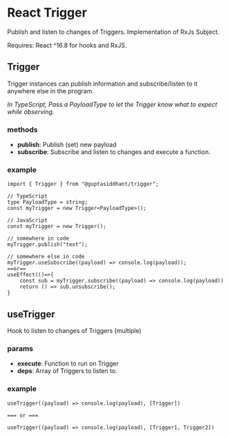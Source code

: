 # React Trigger

Publish and listen to changes of Triggers. Implementation of RxJs Subject.

Requires: React ^16.8 for hooks and RxJS.

## Trigger

Trigger instances can publish information and subscribe/listen to it anywhere else in the program.

_In TypeScript, Pass a PayloadType to let the Trigger know what to expect while observing._

### methods

- **publish**: Publish (set) new payload
- **subscribe**: Subscribe and listen to changes and execute a function.

### example

    import { Trigger } from "@guptasiddhant/trigger";

    // TypeScript
    type PayloadType = string;
    const myTrigger = new Trigger<PayloadType>();

    // JavaScript
    const myTrigger = new Trigger();

    // somewhere in code
    myTrigger.publish("text");

    // somewhere else in code
    myTrigger.useSubscribe((payload) => console.log(payload));
    ==or==
    useEffect(()=>{
        const sub = myTrigger.subscribe((payload) => console.log(payload))
        return () => sub.unsubscribe();
    }

## useTrigger

Hook to listen to changes of Triggers (multiple)

### params

- **execute**: Function to run on Trigger
- **deps**: Array of Triggers to listen to.

### example

    useTrigger((payload) => console.log(payload), [Trigger])

    === or ===

    useTrigger((payload) => console.log(payload), [Trigger1, Trigger2])
